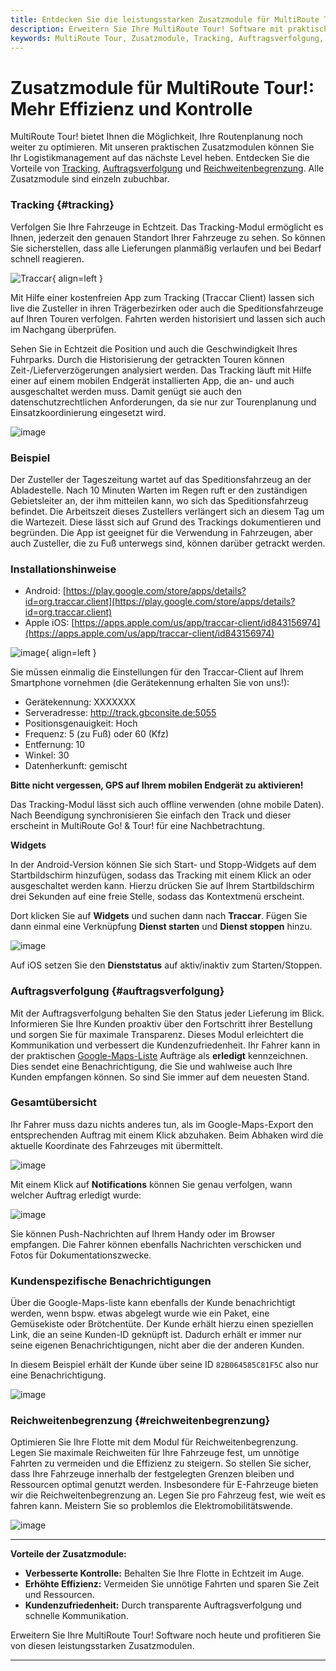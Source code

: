 ```yaml
---
title: Entdecken Sie die leistungsstarken Zusatzmodule für MultiRoute Tour!
description: Erweitern Sie Ihre MultiRoute Tour! Software mit praktischen Zusatzmodulen wie Tracking, Auftragsverfolgung und Reichweitenbegrenzung für eine noch effizientere Routenplanung.
keywords: MultiRoute Tour, Zusatzmodule, Tracking, Auftragsverfolgung, Reichweitenbegrenzung, Routenoptimierung, Logistiksoftware
---
```


# Zusatzmodule für MultiRoute Tour!: Mehr Effizienz und Kontrolle

MultiRoute Tour! bietet Ihnen die Möglichkeit, Ihre Routenplanung noch weiter zu optimieren. Mit unseren praktischen Zusatzmodulen können Sie Ihr Logistikmanagement auf das nächste Level heben. Entdecken Sie die Vorteile von [Tracking](#tracking), [Auftragsverfolgung](#auftragsverfolgung) und [Reichweitenbegrenzung](#reichweitenbegrenzung). Alle Zusatzmodule sind einzeln zubuchbar.



### Tracking {#tracking}

Verfolgen Sie Ihre Fahrzeuge in Echtzeit. Das Tracking-Modul ermöglicht es Ihnen, jederzeit den genauen Standort Ihrer Fahrzeuge zu sehen. So können Sie sicherstellen, dass alle Lieferungen planmäßig verlaufen und bei Bedarf schnell reagieren. 

![Traccar](https://github.com/gbconsite/MultiRoute-Tour/assets/47481567/dad38292-9681-4724-99b1-0e68fdf13187){ align=left }

Mit Hilfe einer kostenfreien App zum Tracking (Traccar Client) lassen sich live die Zusteller
in ihren Trägerbezirken oder auch die Speditionsfahrzeuge auf Ihren Touren verfolgen.
Fahrten werden historisiert und lassen sich auch im Nachgang überprüfen.

Sehen Sie in Echtzeit die Position und auch die Geschwindigkeit Ihres
Fuhrparks. Durch die Historisierung der getrackten Touren können
Zeit-/Lieferverzögerungen analysiert werden.
Das Tracking läuft mit Hilfe einer auf einem mobilen Endgerät
installierten App, die an- und auch ausgeschaltet werden muss. Damit
genügt sie auch den datenschutzrechtlichen Anforderungen, da sie
nur zur Tourenplanung und Einsatzkoordinierung eingesetzt wird. 

![image](https://github.com/gbconsite/MultiRoute-Tour/assets/47481567/24a30b21-792b-48d3-8326-a8d409073e68)

### Beispiel
Der Zusteller der Tageszeitung wartet auf das Speditionsfahrzeug an
der Abladestelle. Nach 10 Minuten Warten im Regen ruft er den
zuständigen Gebietsleiter an, der ihm mitteilen kann, wo sich das
Speditionsfahrzeug befindet. Die Arbeitszeit dieses Zustellers
verlängert sich an diesem Tag um die Wartezeit. Diese lässt sich auf
Grund des Trackings dokumentieren und begründen.
Die App ist geeignet für die Verwendung in Fahrzeugen, aber auch Zusteller, die zu Fuß unterwegs
sind, können darüber getrackt werden. 

### Installationshinweise

- Android: [https://play.google.com/store/apps/details?id=org.traccar.client](https://play.google.com/store/apps/details?id=org.traccar.client)
- Apple iOS: [https://apps.apple.com/us/app/traccar-client/id843156974](https://apps.apple.com/us/app/traccar-client/id843156974)

![image](https://github.com/gbconsite/MultiRoute-Tour/assets/47481567/7c13f127-ca6a-41d9-959d-e06d5e96261e){ align=left }

Sie müssen einmalig die Einstellungen für den Traccar-Client auf Ihrem Smartphone vornehmen (die Gerätekennung erhalten Sie von uns!):

- Gerätekennung: XXXXXXX
- Serveradresse: http://track.gbconsite.de:5055
- Positionsgenauigkeit: Hoch
- Frequenz: 5 (zu Fuß) oder 60 (Kfz)
- Entfernung: 10
- Winkel: 30
- Datenherkunft: gemischt 


**Bitte nicht vergessen, GPS auf Ihrem mobilen Endgerät zu aktivieren!**

Das Tracking-Modul lässt sich auch offline verwenden (ohne mobile Daten). Nach Beendigung
synchronisieren Sie einfach den Track und dieser erscheint in MultiRoute Go! & Tour! für eine
Nachbetrachtung. 

**Widgets**

In der Android-Version können Sie sich Start- und Stopp-Widgets auf dem Startbildschirm hinzufügen, sodass das Tracking mit einem Klick an oder ausgeschaltet werden kann.
Hierzu drücken Sie auf Ihrem Startbildschirm drei Sekunden auf eine freie Stelle, sodass das Kontextmenü erscheint. 

Dort klicken Sie auf **Widgets** und suchen dann nach **Traccar**.
Fügen Sie dann einmal eine Verknüpfung **Dienst starten** und **Dienst stoppen** hinzu.

![image](https://github.com/gbconsite/MultiRoute-Tour/assets/47481567/2b982684-3e8d-4267-b55b-ab8f7d5ac8a7)

Auf iOS setzen Sie den **Dienststatus** auf aktiv/inaktiv zum Starten/Stoppen. 



### Auftragsverfolgung {#auftragsverfolgung}

Mit der Auftragsverfolgung behalten Sie den Status jeder Lieferung im Blick. Informieren Sie Ihre Kunden proaktiv über den Fortschritt ihrer Bestellung und sorgen Sie für maximale Transparenz. Dieses Modul erleichtert die Kommunikation und verbessert die Kundenzufriedenheit.
Ihr Fahrer kann in der praktischen [Google-Maps-Liste](../tour/#tour-exportieren) Aufträge als **erledigt** kennzeichnen. Dies sendet eine Benachrichtigung, die Sie und wahlweise auch Ihre Kunden empfangen können. So sind Sie immer auf dem neuesten Stand.

### Gesamtübersicht

Ihr Fahrer muss dazu nichts anderes tun, als im Google-Maps-Export den entsprechenden Auftrag mit einem Klick abzuhaken. Beim Abhaken wird die aktuelle Koordinate des Fahrzeuges mit übermittelt.

![image](https://github.com/gbconsite/MultiRoute-Tour/assets/47481567/4bfcaa0f-511c-4e68-b512-c53a44c78916)

Mit einem Klick auf **Notifications** können Sie genau verfolgen, wann welcher Auftrag erledigt wurde:

![image](https://github.com/gbconsite/MultiRoute-Tour/assets/47481567/556ccb44-bce9-40c3-9007-7e1d2cae8c19)

Sie können Push-Nachrichten auf Ihrem Handy oder im Browser empfangen. Die Fahrer können ebenfalls Nachrichten verschicken und Fotos für Dokumentationszwecke.

### Kundenspezifische Benachrichtigungen

Über die Google-Maps-liste kann ebenfalls der Kunde benachrichtigt werden, wenn bspw. etwas abgelegt wurde wie ein Paket, eine Gemüsekiste oder Brötchentüte. Der Kunde erhält hierzu einen speziellen Link, die an seine Kunden-ID geknüpft ist. Dadurch erhält er immer nur seine eigenen Benachrichtigungen, nicht aber die der anderen Kunden.

In diesem Beispiel erhält der Kunde über seine ID `82B064585C81F5C` also nur eine Benachrichtigung.

![image](https://github.com/gbconsite/MultiRoute-Tour/assets/47481567/df52f469-1813-423a-9a72-2d6d9ef71b4a)

### Reichweitenbegrenzung {#reichweitenbegrenzung}

Optimieren Sie Ihre Flotte mit dem Modul für Reichweitenbegrenzung. Legen Sie maximale Reichweiten für Ihre Fahrzeuge fest, um unnötige Fahrten zu vermeiden und die Effizienz zu steigern. So stellen Sie sicher, dass Ihre Fahrzeuge innerhalb der festgelegten Grenzen bleiben und Ressourcen optimal genutzt werden.
Insbesondere für E-Fahrzeuge bieten wir die Reichweitenbegrenzung an. Legen Sie pro Fahrzeug fest, wie weit es fahren kann. Meistern Sie so problemlos die Elektromobilitätswende.

![image](https://github.com/user-attachments/assets/f6d196db-fbe2-4bfc-8464-e4e4c3c970e0)

---

**Vorteile der Zusatzmodule:**
- **Verbesserte Kontrolle:** Behalten Sie Ihre Flotte in Echtzeit im Auge.
- **Erhöhte Effizienz:** Vermeiden Sie unnötige Fahrten und sparen Sie Zeit und Ressourcen.
- **Kundenzufriedenheit:** Durch transparente Auftragsverfolgung und schnelle Kommunikation.

Erweitern Sie Ihre MultiRoute Tour! Software noch heute und profitieren Sie von diesen leistungsstarken Zusatzmodulen.

---




